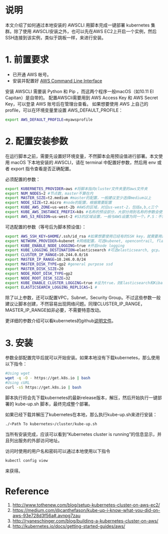 
# 说明
本文介绍了如何通过本地安装的 AWSCLI 用脚本完成一键部署 kubernetes 集群。除了使用 AWSCLI安装之外，也可以先在AWS EC2上开启一个实例，然后SSH连接到该实例，类似于跳板一样，来进行安装。

# 1. 前置要求
- 已开通 AWS 帐号。
- 安装并配置好 [AWS Command Line Interface](http://docs.aws.amazon.com/zh_cn/cli/latest/userguide/cli-chap-welcome.html)

安装 AWSCLI 需要装 Python 和 Pip ，而这两个程序一般macOS（如10.11 El Capitan）是自带的。
配置AWSCli需要用到 AWS Access Key 和 AWS Secret Key，可以登录 AWS 账号后在管理台查看。
如果想要使用 AWS 上自己的 profile，可以在环境变量里设置 AWS_DEFAULT_PROFILE：
```sh
export AWS_DEFAULT_PROFILE=myawsprofile
```

# 2. 配置安装参数
在运行脚本之前，需要先设置好环境变量，不然脚本会用预设值进行部署。本文使用 macOS 下本地安装的 AWSCLI，请在 terminal 中配置好参数，然后用 env 或者 export 指令查看是否正确配置。

必须配置的参数：

```sh
export KUBERNETES_PROVIDER=aws #将脚本指向cluster文件夹里的aws文件夹
export NUM_NODES=2 #节点数，master不算在内
export MASTER_SIZE=t2.medium #master的配置，一般建议至少选择medium以上
export NODE_SIZE=t2.micro #node的配置，根据需要配置
export KUBE_AWS_ZONE=us-west-2b #AWS的区域，对应us-west-2，包括a,b,c三个
export KUBE_AWS_INSTANCE_PREFIX=k8s #名称的预设部分，大部分用到名称的参数会使用这个作为预设部分，再加上自己的后半部分命名
export AWS_S3_REGION=us-west-2 #S3的区域设置，一般与AWS设置为同一个。P.S：不需要加a,b,c
```

可选配置的参数（等号后为脚本预设值）：
```sh
export AWS_SSH_KEY=$HOME/.ssh/id_rsa #如果想要使用已经有的SSH key，就需要用这个来制定路径。预设会创建SSH key到该路径下。
export NETWORK_PROVIDER=kubenet #网络配置，可选kubenet, opencontrail, flannel。
export KUBE_ENABLE_NODE_LOGGING=true #开启node logging
export KUBE_LOGGING_DESTINATION=elasticsearch #可选elasticsearch, gcp。
export CLUSTER_IP_RANGE=10.244.0.0/16
export MASTER_IP_RANGE=10.246.0.0/24
export MASTER_DISK_TYPE=gp2 #general purpose ssd
export MASTER_DISK_SIZE=20
export NODE_ROOT_DISK_TYPE=gp2
export NODE_ROOT_DISK_SIZE=32
export KUBE_ENABLE_CLUSTER_LOGGING=true #设为true，则Elasticsearch和Kibana会作为cluster的一部分一起启动。
export ELASTICSEARCH_LOGGING_REPLICAS=1 #
```

除了以上参数，还可以配置VPC，Subnet，Security Group。不过这些参数一般建议让脚本创建，不然容易出现网络问题。同理CLUSTER_IP_RANGE，MASTER_IP_RANGE如非必要，不需要特意改动。

更详细的参数介绍可以看kubernetes的github[说明文件](https://github.com/kubernetes/kubernetes/blob/master/cluster/aws/options.md)。

# 3. 安装
参数全部配置完毕后就可以开始安装。如果本地没有下载kubernetes，那么使用以下指令：
```sh
#Using wget
wget -q -O - https://get.k8s.io | bash
#Using cURL
curl -sS https://get.k8s.io | bash
```

脚本执行将会先下载kubernetes的最新release版本，解压，然后开始执行一键部署的 kube-up.sh 脚本，最终完成整个部署。

如果已经下载并解压了kubernetes在本地，那么执行kube-up.sh来进行安装：
```sh
./<Path To kubernetes>/cluster/kube-up.sh
```

当所有安装完成，应该可以看到“Kubernetes cluster is running”的信息显示，并且列出服务的外部访问地址。

访问时使用的用户名和密码可以通过本地使用以下指令
```sh
kubectl config view
```
来获得。

# Reference
1. http://www.tothenew.com/blog/setup-kubernetes-cluster-on-aws-ec2/
2. https://medium.com/@canthefason/kube-up-i-know-what-you-did-on-aws-93e728d3f56a#.avnpg7zau
3. http://ryaneschinger.com/blog/building-a-kubernetes-cluster-on-aws/
4. http://kubernetes.io/docs/getting-started-guides/aws/
